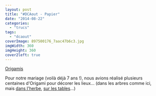 ```yaml
---
layout: post
title: "#DCAout - Papier"
date: "2014-08-22"
categories: 
  - "trucs"
tags: 
  - "dcaout"
coverImage: 897500176_7aac47b6c3.jpg
imgWidth: 360
imgHeight: 360
cover2left: true
---
```


<a href="https://flic.kr/p/2niVwY">Origamis</a>

Pour notre mariage (voilà déjà 7 ans !), nous avions réalisé plusieurs centaines d'Origami pour décorer les lieux... (dans les arbres comme ici, mais [dans l'herbe](https://flic.kr/p/2pb9UJ), [sur les tables](https://www.flickr.com/gp/zemoko/4L1NZm)...)
